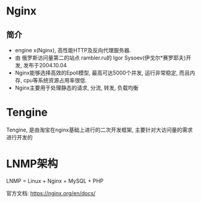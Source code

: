 # Nginx

## 简介

* engine x(Nginx), 高性能HTTP及反向代理服务器. 
* 由 俄罗斯访问量第二的站点 rambler.ru的 Igor Sysoev(伊戈尔*赛罗耶夫)开发, 发布于2004.10.04
* Nginx能够选择高效的Epoll模型, 最高可达5000个并发, 运行非常稳定, 而且内存, cpu等系统资源占用率很低.
* Nginx主要用于处理静态的请求, 分流, 转发, 负载均衡

# Tengine

Tengine, 是由淘宝在nginx基础上进行的二次开发框架, 主要针对大访问量的需求进行开发的

# LNMP架构

LNMP = Linux + Nginx + MySQL + PHP

官方文档: https://nginx.org/en/docs/

